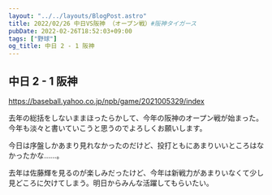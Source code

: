 ```yaml
---
layout: "../../layouts/BlogPost.astro"
title: 2022/02/26 中日VS阪神 （オープン戦）#阪神タイガース
pubDate: 2022-02-26T18:52:03+09:00
tags: ["野球"]
og_title: 中日 2 - 1 阪神
---
```


## 中日 2 - 1 阪神

https://baseball.yahoo.co.jp/npb/game/2021005329/index

去年の総括をしないままほったらかして、今年の阪神のオープン戦が始まった。今年も淡々と書いていこうと思うのでよろしくお願いします。

今日は序盤しかあまり見れなかったのだけど、投打ともにあまりいいところはなかったかな……。

去年は佐藤輝を見るのが楽しみだったけど、今年は新戦力があまりいなくて少し見どころに欠けてしまう。明日からみんな活躍してもらいたい。
